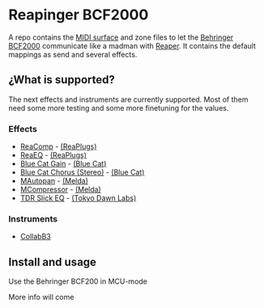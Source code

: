 # Reapinger BCF2000

A repo contains the [MIDI surface][csi-surface] and zone files to let the [Behringer BCF2000](bcf2000) communicate like a madman with [Reaper][reaper].
It contains the default mappings as send and several effects.

## ¿What is supported?

The next effects and instruments are currently supported. Most of them need some more testing and some more finetuning for the values.

### Effects

* [ReaComp](./effects/ReaComp.md) - [(ReaPlugs)][reaplugs]
* [ReaEQ](./effects/ReaEQ.md) - [(ReaPlugs)][reaplugs]
* [Blue Cat Gain](./effects/BlueCatGain.md ) - [(Blue Cat)][bluecat]
* [Blue Cat Chorus (Stereo)](./effects/BlueCatChorusStereo.md) - [(Blue Cat)][bluecat]
* [MAutopan](./effects/MAutopan.md) - [(Melda)][melda]
* [MCompressor](./effects/MCompressor.md) - [(Melda)][melda]
* [TDR Slick EQ](./effects/SlickEQ.md) - [(Tokyo Dawn Labs)](tdr)

### Instruments

* [CollabB3](https://sampleson.com/collab3-free-tonewheel-organ.html)

## Install and usage

Use the Behringer BCF200 in MCU-mode

More info will come

[reaper]: https://reaper.fm
[csi-surface]: https://github.com/malcolmgroves/reaper_csi/wiki/Defining-Control-Surface-Capabilities
[bcf2000]: https://www.behringer.com/Categories/Behringer/Computer-Audio/Desktop-Controllers/BCF2000/p/P0246#googtrans(en|en)
[reaplugs]: http://reaper.fm/reaplugs/
[bluecat]: https://www.bluecataudio.com/Products/Bundle_FreewarePack/
[melda]: https://www.meldaproduction.com/MFreeFXBundle
[tdr]: https://www.tokyodawn.net/tokyo-dawn-labs/
